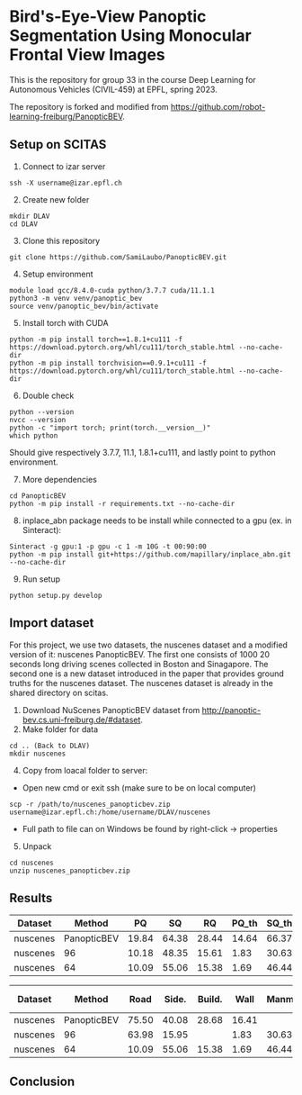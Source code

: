 # Bird's-Eye-View Panoptic Segmentation Using Monocular Frontal View Images

This is the repository for group 33 in the course Deep Learning for Autonomous Vehicles (CIVIL-459) at EPFL, spring 2023.

The repository is forked and modified from https://github.com/robot-learning-freiburg/PanopticBEV.


## Setup on SCITAS
1. Connect to izar server
```shell
ssh -X username@izar.epfl.ch
```

2. Create new folder
```shell
mkdir DLAV
cd DLAV
```

3. Clone this repository
```shell
git clone https://github.com/SamiLaubo/PanopticBEV.git
```

4. Setup environment
```shell
module load gcc/8.4.0-cuda python/3.7.7 cuda/11.1.1
python3 -m venv venv/panoptic_bev
source venv/panoptic_bev/bin/activate
```

5. Install torch with CUDA
```shell
python -m pip install torch==1.8.1+cu111 -f https://download.pytorch.org/whl/cu111/torch_stable.html --no-cache-dir
python -m pip install torchvision==0.9.1+cu111 -f https://download.pytorch.org/whl/cu111/torch_stable.html --no-cache-dir
```

6. Double check
```shell
python --version
nvcc --version
python -c "import torch; print(torch.__version__)"
which python
```

Should give respectively 3.7.7, 11.1, 1.8.1+cu111, and lastly point to python environment.

7. More dependencies
```shell
cd PanopticBEV
python -m pip install -r requirements.txt --no-cache-dir
```

8. inplace_abn package needs to be install while connected to a gpu (ex. in Sinteract):
```shell
Sinteract -g gpu:1 -p gpu -c 1 -m 10G -t 00:90:00
python -m pip install git+https://github.com/mapillary/inplace_abn.git --no-cache-dir
```

9. Run setup
```shell
python setup.py develop
```

## Import dataset
For this project, we use two datasets, the nuscenes dataset and a modified version of it: nuscenes PanopticBEV. The first one consists of 1000 20 seconds long driving scenes collected in Boston and Sinagapore. The second one is a new dataset introduced in the paper that provides ground truths for the nuscenes dataset.
The nuscenes dataset is already in the shared directory on scitas.

1. Download NuScenes PanopticBEV dataset from http://panoptic-bev.cs.uni-freiburg.de/#dataset.
2. Make folder for data
```shell
cd .. (Back to DLAV)
mkdir nuscenes
```
4. Copy from loacal folder to server:
  - Open new cmd or exit ssh (make sure to be on local computer)
```shell
scp -r /path/to/nuscenes_panopticbev.zip username@izar.epfl.ch:/home/username/DLAV/nuscenes
```
  - Full path to file can on Windows be found by right-click -> properties
5. Unpack
```shell
cd nuscenes
unzip nuscenes_panopticbev.zip
```
## Results

|Dataset  | Method      | PQ    | SQ    | RQ    | PQ_th | SQ_th | RQ_th | PQ_st | SQ_st | RQ_st |
|---------|-------------|-------|-------|-------|-------|-------|-------|-------|-------|-------|
|nuscenes | PanopticBEV | 19.84 | 64.38 | 28.44 | 14.64 | 66.37 | 20.39 | 23.30 | 63.05 | 33.81 | 
|nuscenes | 96          | 10.18 | 48.35 | 15.61 | 1.83  | 30.63 | 3.01  | 15.75 | 60.17 | 24.01 |
|nuscenes | 64          | 10.09 | 55.06 | 15.38 | 1.69  | 46.44 | 2.81  | 15.69 | 60.81 | 23.75 |

|Dataset  | Method     |Road  |Side. |Build.|Wall  |Manm. | Veg. | Ter. | Occ. | Per. | 2-Wh.| Car  | Truck| mIoU |
|---------|------------|------|------|------|----- |------|----- |------|------|------|------|------|------|------|
|nuscenes | PanopticBEV| 75.50| 40.08| 28.68| 16.41|      | 40.91| 35.58| 48.29| 4.76 | 8.46 | 42.48| 15.30| 32.4 |
|nuscenes | 96         | 63.98| 15.95|      | 1.83 | 30.63| 27.65| 23.13| 28.09|      |  0.61|  22.8| 18.37|      |
|nuscenes | 64         | 10.09| 55.06| 15.38| 1.69 | 46.44| 2.81 | 15.69| 60.81| 23.75|      |      |      |      |
## Conclusion
